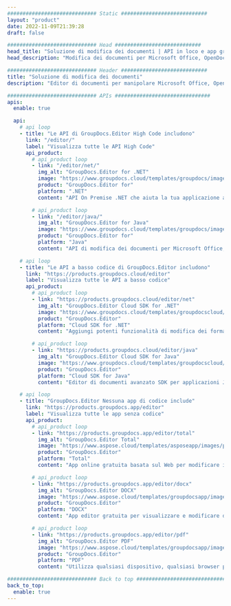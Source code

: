 ```yaml
---
############################# Static ############################
layout: "product"
date: 2022-11-09T21:39:28
draft: false

############################# Head ############################
head_title: "Soluzione di modifica dei documenti | API in loco e app gratuite"
head_description: "Modifica dei documenti per Microsoft Office, OpenDocument, PDF e altri formati di file utilizzando le API locali o utilizza l'app Editor di documenti online."

############################# Header ############################
title: "Soluzione di modifica dei documenti"
description: "Editor di documenti per manipolare Microsoft Office, OpenOffice, PDF, HTML e altri formati di file di documenti."

############################# APIs ###############################
apis:
  enable: true

  api:
    # api loop
    - title: "Le API di GroupDocs.Editor High Code includono"
      link: "/editor/"
      label: "Visualizza tutte le API High Code"
      api_product:
        # api_product loop
        - link: "/editor/net/"
          img_alt: "GroupDocs.Editor for .NET"
          image: "https://www.groupdocs.cloud/templates/groupdocs/images/product-logos/groupdocs-editor-net.png"
          product: "GroupDocs.Editor for"
          platform: ".NET"
          content: "API On Premise .NET che aiuta la tua applicazione a visualizzare, modificare e quindi convertire documenti."

        # api_product loop
        - link: "/editor/java/"
          img_alt: "GroupDocs.Editor for Java"
          image: "https://www.groupdocs.cloud/templates/groupdocs/images/product-logos/groupdocs-editor-java.png"
          product: "GroupDocs.Editor for"
          platform: "Java"
          content: "API di modifica dei documenti per Microsoft Office, OpenOffice, HTML e altri documenti da manipolare all'interno delle tue applicazioni basate su Java."

    # api loop
    - title: "Le API a basso codice di GroupDocs.Editor includono"
      link: "https://products.groupdocs.cloud/editor"
      label: "Visualizza tutte le API a basso codice"
      api_product:
        # api_product loop
        - link: "https://products.groupdocs.cloud/editor/net"
          img_alt: "GroupDocs.Editor Cloud SDK for .NET"
          image: "https://www.groupdocs.cloud/templates/groupdocscloud/images/sdk/272x272/groupdocs_editor-for-net.png"
          product: "GroupDocs.Editor"
          platform: "Cloud SDK for .NET"
          content: "Aggiungi potenti funzionalità di modifica dei formati di documento nelle applicazioni .NET utilizzando Cloud SDK per .NET. Modifica documenti MS Office, Web e XML."

        # api_product loop
        - link: "https://products.groupdocs.cloud/editor/java"
          img_alt: "GroupDocs.Editor Cloud SDK for Java"
          image: "https://www.groupdocs.cloud/templates/groupdocscloud/images/sdk/272x272/groupdocs_editor-for-java.png"
          product: "GroupDocs.Editor"
          platform: "Cloud SDK for Java"
          content: "Editor di documenti avanzato SDK per applicazioni Java per modificare formati di file di documenti standard del settore su qualsiasi piattaforma in grado di chiamare API REST."

    # api loop
    - title: "GroupDocs.Editor Nessuna app di codice include"
      link: "https://products.groupdocs.app/editor"
      label: "Visualizza tutte le app senza codice"
      api_product:
        # api_product loop
        - link: "https://products.groupdocs.app/editor/total"
          img_alt: "GroupDocs.Editor Total"
          image: "https://www.aspose.cloud/templates/asposeapp/images/products/logo/aspose_editor-app.png"
          product: "GroupDocs.Editor"
          platform: "Total"
          content: "App online gratuita basata sul Web per modificare i formati di file più diffusi da Office e OpenOffice."

        # api_product loop
        - link: "https://products.groupdocs.app/editor/docx"
          img_alt: "GroupDocs.Editor DOCX"
          image: "https://www.aspose.cloud/templates/groupdocsapp/images/products/logo/groupdocs_words-app.png"
          product: "GroupDocs.Editor"
          platform: "DOCX"
          content: "App editor gratuita per visualizzare e modificare documenti Microsoft Word online."

        # api_product loop
        - link: "https://products.groupdocs.app/editor/pdf"
          img_alt: "GroupDocs.Editor PDF"
          image: "https://www.aspose.cloud/templates/groupdocsapp/images/products/logo/groupdocs_pdf-app.png"
          product: "GroupDocs.Editor"
          platform: "PDF"
          content: "Utilizza qualsiasi dispositivo, qualsiasi browser per visualizzare o modificare documenti PDF e XPS."

############################# Back to top ###############################
back_to_top:
  enable: true
---
```

